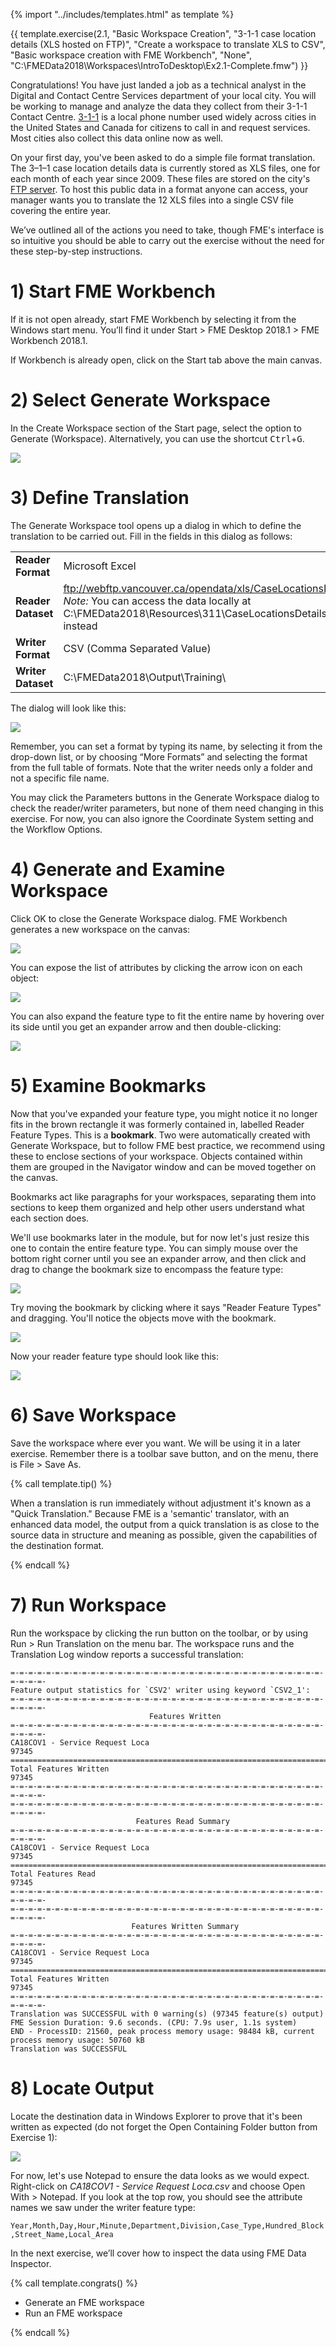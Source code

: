 <!-- Question of if we want to start from Generate Workspace or Add Reader Add Writer -->

{% import "../includes/templates.html" as template %}

{{ template.exercise(2.1,
               "Basic Workspace Creation",
               "3-1-1 case location details (XLS hosted on FTP)",
               "Create a workspace to translate XLS to CSV",
               "Basic workspace creation with FME Workbench",
               "None",
               "C:\\FMEData2018\\Workspaces\\IntroToDesktop\\Ex2.1-Complete.fmw")
}}

Congratulations! You have just landed a job as a technical analyst in the Digital and Contact Centre Services department of your local city. You will be working to manage and analyze the data they collect from their 3-1-1 Contact Centre. [3-1-1](https://en.wikipedia.org/wiki/3-1-1) is a local phone number used widely across cities in the United States and Canada for citizens to call in and request services. Most cities also collect this data online now as well.

On your first day, you've been asked to do a simple file format translation. The 3–1–1 case location details data is currently stored as XLS files, one for each month of each year since 2009. These files are stored on the city's [FTP server](https://en.wikipedia.org/wiki/File_Transfer_Protocol). To host this public data in a format anyone can access, your manager wants you to translate the 12 XLS files into a single CSV file covering the entire year.

We’ve outlined all of the actions you need to take, though FME's interface is so intuitive you should be able to carry out the exercise without the need for these step-by-step instructions.

# 1) Start FME Workbench

If it is not open already, start FME Workbench by selecting it from the Windows start menu. You’ll find it under Start > FME Desktop 2018.1 > FME Workbench 2018.1.

If Workbench is already open, click on the Start tab above the main canvas.

# 2) Select Generate Workspace

In the Create Workspace section of the Start page, select the option to Generate (Workspace). Alternatively, you can use the shortcut <kbd>Ctrl</kbd>+<kbd>G</kbd>.

<!--Repeat of Image 15-->
![](./Images/Img1.015.GettingStarted.png)

# 3) Define Translation

The Generate Workspace tool opens up a dialog in which to define the translation to be carried out. Fill in the fields in this dialog as follows:

<table style="border: 0px">

  <tr>
    <td style="font-weight: bold">Reader Format</td>
    <td style="">Microsoft Excel</td>
  </tr>

  <tr>
    <td style="font-weight: bold">Reader Dataset</td>
    <td style=""><a href="ftp://webftp.vancouver.ca/opendata/xls/CaseLocationsDetails_2017_XLS.zip">ftp://webftp.vancouver.ca/opendata/xls/CaseLocationsDetails_2017_XLS.zip</a><br><i>Note:</i> You can access the data locally at C:\FMEData2018\Resources\311\CaseLocationsDetails_2017_XLS.zip instead</td>
  </tr>

  <tr>
    <td style="font-weight: bold">Writer Format</td>
    <td style="">CSV (Comma Separated Value)</td>
  </tr>

  <tr>
    <td style="font-weight: bold">Writer Dataset</td>
    <td style="">C:\FMEData2018\Output\Training\</td>
  </tr>

</table>

The dialog will look like this:

![](./Images/Img1.208.Ex2.GenerateWorkspaceDialog.png)

Remember, you can set a format by typing its name, by selecting it from the drop-down list, or by choosing “More Formats” and selecting the format from the full table of formats. Note that the writer needs only a folder and not a specific file name.

You may click the Parameters buttons in the Generate Workspace dialog to check the reader/writer parameters, but none of them need changing in this exercise. For now, you can also ignore the Coordinate System setting and the Workflow Options.

# 4) Generate and Examine Workspace

Click OK to close the Generate Workspace dialog. FME Workbench generates a new workspace on the canvas:

![](./Images/Img1.209.Ex2.NewWorkspace.png)

You can expose the list of attributes by clicking the arrow icon on each object:

![](./Images/Img1.209b.Ex2.ExpandAttributes.png)

You can also expand the feature type to fit the entire name by hovering over its side until you get an expander arrow and then double-clicking:

![](./Images/Img1.209c.Ex2.ExpandFeatureType.png)

# 5) Examine Bookmarks

Now that you've expanded your feature type, you might notice it no longer fits in the brown rectangle it was formerly contained in, labelled Reader Feature Types. This is a **bookmark**. Two were automatically created with Generate Workspace, but to follow FME best practice, we recommend using these to enclose sections of your workspace. Objects contained within them are grouped in the Navigator window and can be moved together on the canvas.

Bookmarks act like paragraphs for your workspaces, separating them into sections to keep them organized and help other users understand what each section does.

We'll use bookmarks later in the module, but for now let's just resize this one to contain the entire feature type. You can simply mouse over the bottom right corner until you see an expander arrow, and then click and drag to change the bookmark size to encompass the feature type:

![](./Images/bookmark-expand.png)

Try moving the bookmark by clicking where it says "Reader Feature Types" and dragging. You'll notice the objects move with the bookmark.

![](./Images/bookmark-move.png)

Now your reader feature type should look like this:

![](./Images/Img1.209d.Ex2.Expanded.png)

# 6) Save Workspace

Save the workspace where ever you want. We will be using it in a later exercise. Remember there is a toolbar save button, and on the menu, there is File &gt; Save As.

{% call template.tip() %}

When a translation is run immediately without adjustment it's known as a "Quick Translation." Because FME is a 'semantic' translator, with an enhanced data model, the output from a quick translation is as close to the source data in structure and meaning as possible, given the capabilities of the destination format.

{% endcall %}

# 7) Run Workspace

Run the workspace by clicking the run button on the toolbar, or by using Run > Run Translation on the menu bar. The workspace runs and the Translation Log window reports a successful translation:

```
=-=-=-=-=-=-=-=-=-=-=-=-=-=-=-=-=-=-=-=-=-=-=-=-=-=-=-=-=-=-=-=-=-=-=-=-=-=-=-
Feature output statistics for `CSV2' writer using keyword `CSV2_1':
=-=-=-=-=-=-=-=-=-=-=-=-=-=-=-=-=-=-=-=-=-=-=-=-=-=-=-=-=-=-=-=-=-=-=-=-=-=-=-
                               Features Written
=-=-=-=-=-=-=-=-=-=-=-=-=-=-=-=-=-=-=-=-=-=-=-=-=-=-=-=-=-=-=-=-=-=-=-=-=-=-=-
CA18COV1 - Service Request Loca                                          97345
==============================================================================
Total Features Written                                                   97345
=-=-=-=-=-=-=-=-=-=-=-=-=-=-=-=-=-=-=-=-=-=-=-=-=-=-=-=-=-=-=-=-=-=-=-=-=-=-=-
=-=-=-=-=-=-=-=-=-=-=-=-=-=-=-=-=-=-=-=-=-=-=-=-=-=-=-=-=-=-=-=-=-=-=-=-=-=-=-
                            Features Read Summary
=-=-=-=-=-=-=-=-=-=-=-=-=-=-=-=-=-=-=-=-=-=-=-=-=-=-=-=-=-=-=-=-=-=-=-=-=-=-=-
CA18COV1 - Service Request Loca                                          97345
==============================================================================
Total Features Read                                                      97345
=-=-=-=-=-=-=-=-=-=-=-=-=-=-=-=-=-=-=-=-=-=-=-=-=-=-=-=-=-=-=-=-=-=-=-=-=-=-=-
=-=-=-=-=-=-=-=-=-=-=-=-=-=-=-=-=-=-=-=-=-=-=-=-=-=-=-=-=-=-=-=-=-=-=-=-=-=-=-
                           Features Written Summary
=-=-=-=-=-=-=-=-=-=-=-=-=-=-=-=-=-=-=-=-=-=-=-=-=-=-=-=-=-=-=-=-=-=-=-=-=-=-=-
CA18COV1 - Service Request Loca                                          97345
==============================================================================
Total Features Written                                                   97345
=-=-=-=-=-=-=-=-=-=-=-=-=-=-=-=-=-=-=-=-=-=-=-=-=-=-=-=-=-=-=-=-=-=-=-=-=-=-=-
Translation was SUCCESSFUL with 0 warning(s) (97345 feature(s) output)
FME Session Duration: 9.6 seconds. (CPU: 7.9s user, 1.1s system)
END - ProcessID: 21560, peak process memory usage: 98484 kB, current process memory usage: 50760 kB
Translation was SUCCESSFUL
```

# 8) Locate Output

Locate the destination data in Windows Explorer to prove that it's been written as expected (do not forget the Open Containing Folder button from Exercise 1):

![](./Images/Img1.211.Ex2.CSVInExplorer.png)

For now, let's use Notepad to ensure the data looks as we would expect. Right-click on *CA18COV1 - Service Request Loca.csv* and choose Open With > Notepad. If you look at the top row, you should see the attribute names we saw under the writer feature type:

`Year,Month,Day,Hour,Minute,Department,Division,Case_Type,Hundred_Block,Street_Name,Local_Area`

In the next exercise, we’ll cover how to inspect the data using FME Data Inspector.

{% call template.congrats() %}

<ul>
  <li>Generate an FME workspace</li>
  <li>Run an FME workspace</li>
</ul>

{% endcall %}
